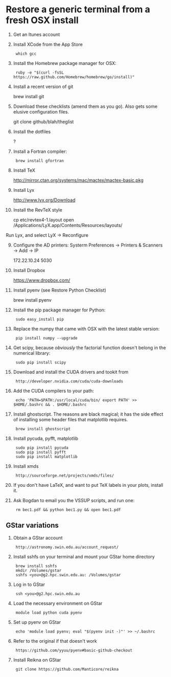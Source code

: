 Restore a generic terminal from a fresh OSX install
===

1. Get an Itunes account

1. Install XCode from the App Store

        which gcc

1. Install the Homebrew package manager for OSX:

        ruby -e "$(curl -fsSL https://raw.github.com/Homebrew/homebrew/go/install)"

2. Install a recent version of git

	brew install git

3. Download these checklists (amend them as you go).  Also gets some elusive configuration files.

	git clone github/blah/theglist
	
4. Install the dotfiles

	?
	
5. Install a Fortran compiler:

        brew install gfortran
        
6. Install TeX

	http://mirror.ctan.org/systems/mac/mactex/mactex-basic.pkg
	
7. Install Lyx

	http://www.lyx.org/Download
	
8. Install the RevTeX style

	cp etc/revtex4-1.layout open /Applications/LyX.app/Contents/Resources/layouts/
	
Run Lyx, and select LyX → Reconfigure
	
9. Configure the AD printers: Systerm Preferences → Printers & Scanners → Add → IP

	172.22.10.24		5030
	
10. Install Dropbox

	https://www.dropbox.com/
	
11. Install pyenv (see Restore Python Checklist)

	brew install pyenv

1. Install the pip package manager for Python:

        sudo easy_install pip

1. Replace the numpy that came with OSX with the latest stable version:

        pip install numpy --upgrade
	
5. Get scipy, because _obviously_ the factorial function doesn't belong in the numerical library:

        sudo pip install scipy

1. Download and install the CUDA drivers and tookit from

        http://developer.nvidia.com/cuda/cuda-downloads

1. Add the CUDA compilers to your path:

        echo 'PATH=$PATH:/usr/local/cuda/bin/ export PATH' >> $HOME/.bashrc && . $HOME/.bashrc

1. Install ghostscript.  The reasons are black magical; it has the side effect of installing some header files that matplotlib requires.

        brew install ghostscript

1. Install pycuda, pyfft, matplotlib

        sudo pip install pycuda
        sudo pip install pyfft
        sudo pip install matplotlib

1. Install xmds

        http://sourceforge.net/projects/xmds/files/

1. If you don't have LaTeX, and want to put TeX labels in your plots, install it.

1. Ask Bogdan to email you the VSSUP scripts, and run one:

        rm bec1.pdf && python bec1.py && open bec1.pdf

GStar variations
-------

1. Obtain a GStar account

        http://astronomy.swin.edu.au/account_request/

1. Install sshfs on your terminal and mount your GStar home directory

        brew install sshfs
        mkdir /Volumes/gstar
        sshfs <you>@g2.hpc.swin.edu.au: /Volumes/gstar

1. Log in to GStar

        ssh <you>@g2.hpc.swin.edu.au

1. Load the necessary environment on GStar

        module load python cuda pyenv

1. Set up pyenv on GStar

        echo 'module load pyenv; eval "$(pyenv init -)"' >> ~/.bashrc

1. Refer to the original if that doesn't work

        https://github.com/yyuu/pyenv#basic-github-checkout

1. Install Reikna on GStar

        git clone https://github.com/Manticore/reikna
